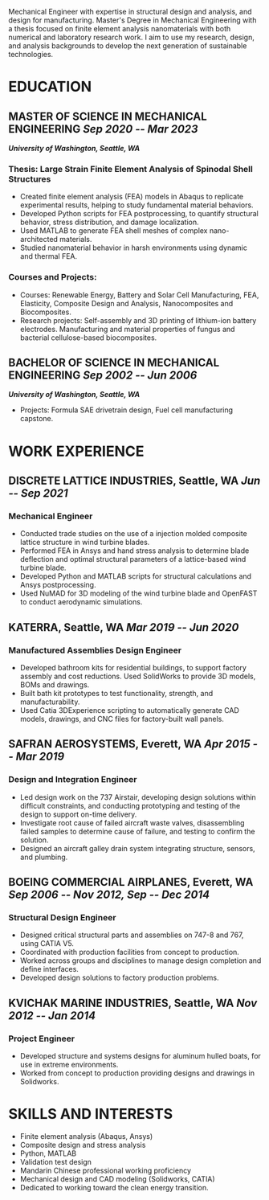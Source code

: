Mechanical Engineer with expertise in structural design and analysis, and design for manufacturing.
Master's Degree in Mechanical Engineering with a thesis focused on finite element analysis nanomaterials with both numerical and laboratory research work.
I aim to use my research, design, and analysis backgrounds to develop the next generation of sustainable technologies.
<!-- Experienced in R&D through university lab research.-->
<!-- Proficient in Mandarin Chinese, ready to directly engage with overseas partners.-->

# EDUCATION

## MASTER OF SCIENCE IN MECHANICAL ENGINEERING&#9;*Sep 2020 -- Mar 2023*

***University of Washington, Seattle, WA***

### Thesis: Large Strain Finite Element Analysis of Spinodal Shell Structures

- Created finite element analysis (FEA) models in Abaqus to replicate experimental results, helping to study fundamental material behaviors.
- Developed Python scripts for FEA postprocessing, to quantify structural behavior, stress distribution, and damage localization.
- Used MATLAB to generate FEA shell meshes of complex nano-architected materials.
- Studied nanomaterial behavior in harsh environments using dynamic and thermal FEA.

### Courses and Projects:

- Courses: Renewable Energy, Battery and Solar Cell Manufacturing, FEA, Elasticity, Composite Design and Analysis, Nanocomposites and Biocomposites.
- Research projects: Self-assembly and 3D printing of lithium-ion battery electrodes. Manufacturing and material properties of fungus and bacterial cellulose-based biocomposites.

## BACHELOR OF SCIENCE IN MECHANICAL ENGINEERING&#9;*Sep 2002 -- Jun 2006*

***University of Washington, Seattle, WA***

- Projects: Formula SAE drivetrain design, Fuel cell manufacturing capstone.

# WORK EXPERIENCE

## DISCRETE LATTICE INDUSTRIES, Seattle, WA&#9;*Jun -- Sep 2021*

### Mechanical Engineer

- Conducted trade studies on the use of a injection molded composite lattice structure in wind turbine blades.
- Performed FEA in Ansys and hand stress analysis to determine blade deflection and optimal structural parameters of a lattice-based wind turbine blade.
- Developed Python and MATLAB scripts for structural calculations and Ansys postprocessing.
- Used NuMAD for 3D modeling of the wind turbine blade and OpenFAST to conduct aerodynamic simulations.

## KATERRA, Seattle, WA&#9;*Mar 2019 -- Jun 2020*

### Manufactured Assemblies Design Engineer

- Developed bathroom kits for residential buildings, to support factory assembly and cost reductions. Used SolidWorks to provide 3D models, BOMs and drawings.
- Built bath kit prototypes to test functionality, strength, and manufacturability.
- Used Catia 3DExperience scripting to automatically generate CAD models, drawings, and CNC files for factory-built wall panels.

## SAFRAN AEROSYSTEMS, Everett, WA&#9;*Apr 2015 -- Mar 2019*

### Design and Integration Engineer

- Led design work on the 737 Airstair, developing design solutions within difficult constraints, and conducting prototyping and testing of the design to support on-time delivery.
- Investigate root cause of failed aircraft waste valves, disassembling failed samples to determine cause of failure, and testing to confirm the solution.
- Designed an aircraft galley drain system integrating structure, sensors, and plumbing.

## BOEING COMMERCIAL AIRPLANES, Everett, WA&#9;*Sep 2006 -- Nov 2012, Sep -- Dec 2014*

### Structural Design Engineer

- Designed critical structural parts and assemblies on 747-8 and 767, using CATIA V5.
- Coordinated with production facilities from concept to production.
- Worked across groups and disciplines to manage design completion and define interfaces.
- Developed design solutions to factory production problems.

## KVICHAK MARINE INDUSTRIES, Seattle, WA&#9;*Nov 2012 -- Jan 2014*

### Project Engineer

- Developed structure and systems designs for aluminum hulled boats, for use in extreme environments.
- Worked from concept to production providing designs and drawings in Solidworks.

# SKILLS AND INTERESTS

- Finite element analysis (Abaqus, Ansys)
- Composite design and stress analysis
- Python, MATLAB
- Validation test design
- Mandarin Chinese professional working proficiency
- Mechanical design and CAD modeling (Solidworks, CATIA)
- Dedicated to working toward the clean energy transition.

